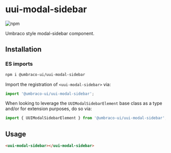 # uui-modal-sidebar

![npm](https://img.shields.io/npm/v/@umbraco-ui/uui-modal-sidebar?logoColor=%231B264F)

Umbraco style modal-sidebar component.

## Installation

### ES imports

```zsh
npm i @umbraco-ui/uui-modal-sidebar
```

Import the registration of `<uui-modal-sidebar>` via:

```javascript
import '@umbraco-ui/uui-modal-sidebar';
```

When looking to leverage the `UUIModalSidebarElement` base class as a type and/or for extension purposes, do so via:

```javascript
import { UUIModalSidebarElement } from '@umbraco-ui/uui-modal-sidebar';
```

## Usage

```html
<uui-modal-sidebar></uui-modal-sidebar>
```
